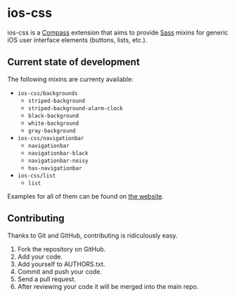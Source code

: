 # ios-css

ios-css is a [Compass](http://compass-style.org/) extension that aims to provide [Sass](http://sass-lang.com/) mixins for generic iOS user interface elements (buttons, lists, etc.).

## Current state of development

The following mixins are currenty available:

* `ios-css/backgrounds`
  * `striped-background`
  * `striped-background-alarm-clock`
  * `black-background`
  * `white-background`
  * `gray-background`
* `ios-css/navigationbar`
  * `navigationbar`
  * `navigationbar-black`
  * `navigationbar-noisy`
  * `has-navigationbar`
* `ios-css/list`
  * `list`

Examples for all of them can be found on [the website](http://code.pb.io/ios-css/).

## Contributing

Thanks to Git and GitHub, contributing is ridiculously easy.

1. Fork the repository on GitHub.
2. Add your code.
3. Add yourself to AUTHORS.txt.
4. Commit and push your code.
5. Send a pull request.
6. After reviewing your code it will be merged into the main repo.
